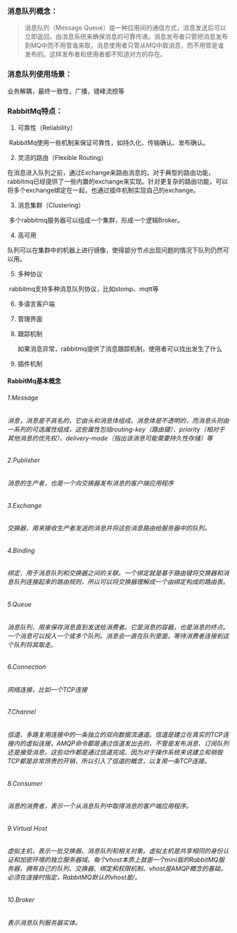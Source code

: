 ### 消息队列概念：

> 消息队列（Message Queue）是一种应用间的通信方式，消息发送后可以立即返回，由消息系统来确保消息的可靠传递。消息发布者只管把消息发布到MQ中而不用管谁来取，消息使用者只管从MQ中取消息，而不用管是谁发布的。这样发布者和使用者都不知道对方的存在。



### 消息队列使用场景：

业务解耦，最终一致性，广播，错峰流控等



### RabbitMq特点：

1. 可靠性（Reliability）

​	RabbitMq使用一些机制来保证可靠性，如持久化、传输确认、发布确认。

2. 灵活的路由（Flexible Routing）

​	在消息进入队列之前，通过Exchange来路由消息的。对于典型的路由功能，rabbitmq已经提供了一些内置的exchange来实现。针对更复杂的路由功能，可以将多个exchange绑定在一起，也通过插件机制实现自己的exchange。

3. 消息集群（Clustering）

​	多个rabbitmq服务器可以组成一个集群，形成一个逻辑Broker。

4. 高可用

​	队列可以在集群中的机器上进行镜像，使得部分节点出现问题的情况下队列仍然可以用。

5. 多种协议

​	rabbitmq支持多种消息队列协议，比如stomp、mqtt等

6. 多语言客户端

7. 管理界面

8. 跟踪机制

   如果消息异常，rabbitmq提供了消息跟踪机制，使用者可以找出发生了什么

9. 插件机制



#### RabbitMq基本概念

###### 1.Message

###### 消息，消息是不具名的，它由头和消息体组成。消息体是不透明的，而消息头则由一系列的可选属性组成，这些属性包括routing-key（路由键）、priority（相对于其他消息的优先权）、delivery-mode（指出该消息可能需要持久性存储）等

###### 2.Publisher

###### 消息的生产者，也是一个向交换器发布消息的客户端应用程序

###### 3.Exchange

###### 交换器，用来接收生产者发送的消息并将这些消息路由给服务器中的队列。

###### 4.Binding

###### 绑定，用于消息队列和交换器之间的关联。一个绑定就是基于路由键将交换器和消息队列连接起来的路由规则，所以可以将交换器理解成一个由绑定构成的路由表。

###### 5.Queue

###### 消息队列，用来保存消息直到发送给消费者。它是消息的容器，也是消息的终点。一个消息可以投入一个或多个队列。消息会一直在队列里面，等待消费者连接到这个队列将其取走。

###### 6.Connection

###### 网络连接，比如一个TCP连接

###### 7.Channel

###### 信道，多路复用连接中的一条独立的双向数据流通道。信道是建立在真实的TCP连接内的虚拟连接，AMQP命令都是通过信道发出去的，不管是发布消息、订阅队列还是接受消息，这些动作都是通过信道完成。因为对于操作系统来说建立和销毁TCP都是非常昂贵的开销，所以引入了信道的概念，以复用一条TCP连接。

###### 8.Consumer

###### 消息的消费者，表示一个从消息队列中取得消息的客户端应用程序。

###### 9.Virtual Host

###### 虚拟主机，表示一批交换器、消息队列和相关对象。虚拟主机是共享相同的身份认证和加密环境的独立服务器域。每个vhost本质上就是一个mini版的RabbitMQ服务器，拥有自己的队列、交换器、绑定和权限机制、vhost是AMQP概念的基础，必须在连接时指定，RabbitMQ默认的vhost是/。

###### 10.Broker

###### 表示消息队列服务器实体。

